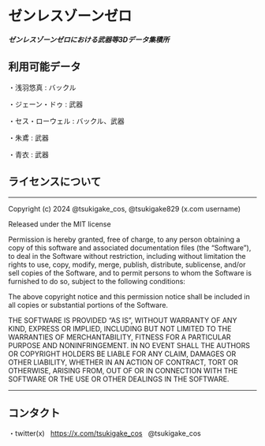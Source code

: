 # ゼンレスゾーンゼロ

**_ゼンレスゾーンゼロにおける武器等3Dデータ集積所_**

## 利用可能データ

・浅羽悠真 : バックル

・ジェーン・ドゥ : 武器

・セス・ローウェル : バックル、武器

・朱鳶 : 武器

・青衣 : 武器

## ライセンスについて

---

Copyright (c) 2024 @tsukigake_cos, @tsukigake829 (x.com username)

Released under the MIT license

Permission is hereby granted, free of charge, to any person obtaining a copy of this software and associated documentation files (the “Software”), to deal in the Software without restriction, including without limitation the rights to use, copy, modify, merge, publish, distribute, sublicense, and/or sell copies of the Software, and to permit persons to whom the Software is furnished to do so, subject to the following conditions:

The above copyright notice and this permission notice shall be included in all copies or substantial portions of the Software.

THE SOFTWARE IS PROVIDED “AS IS”, WITHOUT WARRANTY OF ANY KIND, EXPRESS OR IMPLIED, INCLUDING BUT NOT LIMITED TO THE WARRANTIES OF MERCHANTABILITY, FITNESS FOR A PARTICULAR PURPOSE AND NONINFRINGEMENT. IN NO EVENT SHALL THE AUTHORS OR COPYRIGHT HOLDERS BE LIABLE FOR ANY CLAIM, DAMAGES OR OTHER LIABILITY, WHETHER IN AN ACTION OF CONTRACT, TORT OR OTHERWISE, ARISING FROM, OUT OF OR IN CONNECTION WITH THE SOFTWARE OR THE USE OR OTHER DEALINGS IN THE SOFTWARE.

---

## コンタクト

・twitter(x) &nbsp; https://x.com/tsukigake_cos &nbsp; @tsukigake_cos





 
